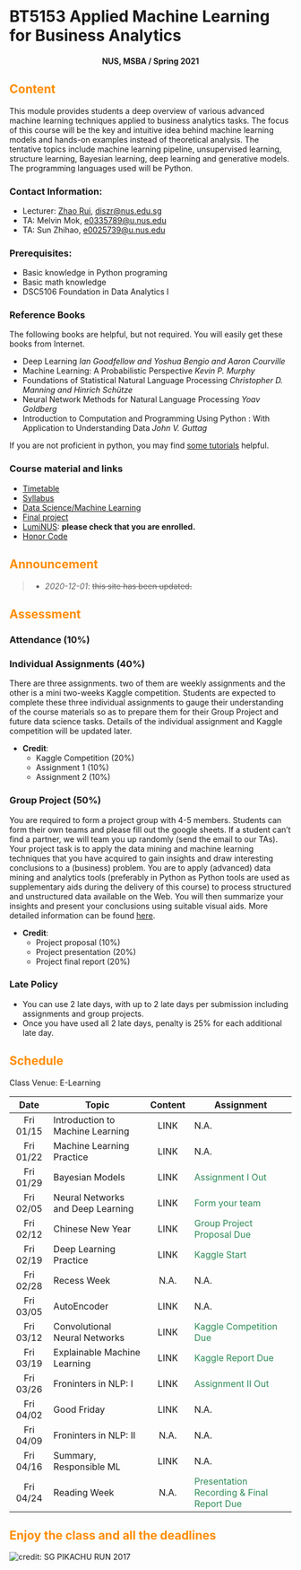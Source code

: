 # BT5153 Applied Machine Learning for Business Analytics

#### <center>NUS, MSBA / Spring 2021</center>

## <font color='DarkOrange'>Content</font>

This module provides students a deep overview of various advanced machine learning techniques applied to business analytics tasks. The focus of this course will be the key and intuitive idea behind machine learning models and hands-on examples instead of theoretical analysis. The tentative topics include machine learning pipeline, unsupervised learning, structure learning, Bayesian learning, deep learning and generative models. The programming languages used will be Python.

### Contact Information:

- Lecturer: [Zhao Rui](https://rzntu.github.io), [diszr@nus.edu.sg](mailto:diszr@nus.edu.sg)
- TA: Melvin Mok, [e0335789@u.nus.edu](mailto:e0335789@u.nus.edu)
- TA: Sun Zhihao, [e0025739@u.nus.edu](mailto:e0025739@u.nus.edu)

### Prerequisites:

- Basic knowledge in Python programing
- Basic math knowledge
- DSC5106 Foundation in Data Analytics I

### Reference Books

The following books are helpful, but not required. You will easily get these books from Internet.

- Deep Learning *Ian Goodfellow and Yoshua Bengio and Aaron Courville*
- Machine Learning: A Probabilistic Perspective *Kevin P. Murphy*
- Foundations of Statistical Natural Language Processing *Christopher D. Manning and Hinrich Schütze*
- Neural Network Methods for Natural Language Processing *Yoav Goldberg*
- Introduction to Computation and Programming Using Python : With Application to Understanding Data *John V. Guttag* 

If you are not proficient in python, you may find [some tutorials](material/coding.md) helpful.

### Course material and links

- [Timetable](#schedule)
- [Syllabus](material/syllabus.md)
- [Data Science/Machine Learning](material/dspractice.md)
- [Final project](project/project.md)
- [LumiNUS](https://luminus.nus.edu.sg/): **please check that you are enrolled.**
- [Honor Code](honorcode.md)

## <font color='DarkOrange'>Announcement</font>

> - *2020-12-01*: ~~this site has been updated.~~


## <font color='DarkOrange'>Assessment</font>

### Attendance (10%)


### Individual Assignments (40%)

There are three assignments. two of them are weekly assignments and the other is a mini two-weeks Kaggle competition. Students are expected to complete these three individual assignments to gauge their understanding of the course materials so as to prepare them for their Group Project and future data science tasks. Details of the individual assignment and Kaggle competition will be updated later. 

- **Credit**:
  * Kaggle Competition (20%)
  * Assignment 1 (10%)
  * Assignment 2 (10%)

### Group Project (50%)

You are required to form a project group with 4-5 members. Students can form their own teams and please fill out the google sheets. If a student can’t find a partner, we will team you up randomly (send the email to our TAs). Your project task is to apply the data mining and machine learning techniques that you have acquired to gain insights and draw interesting conclusions to a (business) problem. You are to apply (advanced) data mining and analytics tools (preferably in Python as Python tools are used as supplementary aids during the delivery of this course) to process structured and unstructured data available on the Web. You will then summarize your insights and present your conclusions using suitable visual aids. More detailed information can be found [here](project/project.md).

- **Credit**:
  * Project proposal (10%) 
  * Project presentation (20%)
  * Project final report (20%)

### Late Policy

* You can use 2 late days, with up to 2 late days per submission including assignments and group projects.
* Once you have used all 2 late days, penalty is 25% for each additional late day. 

## <font color='DarkOrange'>Schedule</font>

Class Venue: E-Learning

**Date** |	**Topic** |	**Content** | **Assignment**
:----:  | ------- | :----: | ---------------
Fri 01/15 | Introduction to Machine Learning | LINK | N.A.
Fri 01/22 | Machine Learning Practice | LINK | N.A.
Fri 01/29 | Bayesian Models| LINK| <font color='SeaGreen'>Assignment I Out</font>
Fri 02/05 | Neural Networks and Deep Learning | LINK | <font color='SeaGreen'>Form your team</font>
Fri 02/12 | Chinese New Year | LINK | <font color='SeaGreen'>Group Project Proposal Due</font>
Fri 02/19 | Deep Learning Practice | LINK |<font color='SeaGreen'>Kaggle Start</font>
Fri 02/28 | Recess Week | N.A. |  N.A.
Fri 03/05 | AutoEncoder | LINK| N.A.
Fri 03/12 | Convolutional Neural Networks | LINK | <font color='SeaGreen'>Kaggle Competition Due</font>
Fri 03/19 | Explainable Machine Learning  | LINK  | <font color='SeaGreen'>Kaggle Report Due</font>
Fri 03/26 | Froninters in NLP: I | LINK | <font color='SeaGreen'>Assignment II Out</font>
Fri 04/02 | Good Friday | LINK | N.A.
Fri 04/09 | Froninters in NLP: II | N.A. | N.A.
Fri 04/16 | Summary, Responsible ML | LINK |  N.A.
Fri 04/24 | Reading Week | N.A. | <font color='SeaGreen'>Presentation Recording & Final Report Due</font>
    
## <font color='DarkOrange'>Enjoy the class and all the deadlines</font>

![credit: SG PIKACHU RUN 2017](img/PIKA.jpg)

